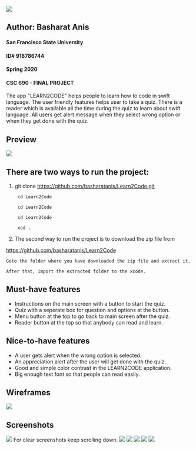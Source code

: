 ![](https://raw.githubusercontent.com/basharatanis/Learn2Code/master/Screenshots/LEARN2CODE.png##)
## Author: Basharat Anis 
#### San Francisco State University
#### ID# 918786744
#### Spring 2020 
#### CSC 690 - FINAL PROJECT

The app "LEARN2CODE" helps people to learn how to code in swift language.
The user friendly features helps user to take a quiz.
There is a reader which is available all the time during the quiz to learn about swift language. 
All users get alert message when they select wrong option or when they get done with the quiz. 

## Preview
![](https://raw.githubusercontent.com/basharatanis/Learn2Code/master/gif/recording.gif)

## There are two ways to run the project:

1. git clone https://github.com/basharatanis/Learn2Code.git 
    
        cd Learn2Code
  
        cd Learn2Code
  
        cd Learn2Code
    
        xed . 
  
2. The second way to run the project is to download the zip file from 

  https://github.com/basharatanis/Learn2Code
  
    Goto the folder where you have downloaded the zip file and extract it.
  
    After that, import the extracted folder to the xcode. 
    
    
## Must-have features
* Instructions on the main screen with a button to start the quiz.
* Quiz with a seperate box for question and options at the button.
* Menu button at the top to go back to main screen after the quiz.
* Reader button at the top so that anybody can read and learn. 


## Nice-to-have features
* A user gets alert when the wrong option is selected.
* An appreciation alert after the user will get done with the quiz.
* Good and simple color contrast in the LEARN2CODE application.
* Big enough text font so that people can read easily.
  
## Wireframes
![](https://raw.githubusercontent.com/basharatanis/Learn2Code/master/Wireframes/wireframesC.png)


## Screenshots
![](https://raw.githubusercontent.com/basharatanis/Learn2Code/master/Screenshots/Screenshots.png)
For clear screenshots keep scrolling down.
![](https://raw.githubusercontent.com/basharatanis/Learn2Code/master/Screenshots/mainscreen.png)
![](https://raw.githubusercontent.com/basharatanis/Learn2Code/master/Screenshots/Quiz.png)
![](https://raw.githubusercontent.com/basharatanis/Learn2Code/master/Screenshots/Reader.png)
![](https://raw.githubusercontent.com/basharatanis/Learn2Code/master/Screenshots/Wrong.png)
![](https://raw.githubusercontent.com/basharatanis/Learn2Code/master/Screenshots/Done.png)

